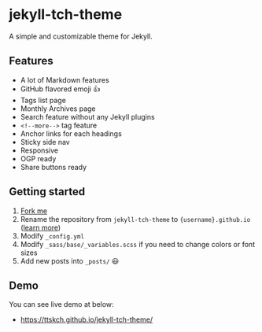 # jekyll-tch-theme

A simple and customizable theme for Jekyll.

## Features

* A lot of Markdown features
* GitHub flavored emoji :+1:
* Tags list page
* Monthly Archives page
* Search feature without any Jekyll plugins
* `<!--more-->` tag feature
* Anchor links for each headings
* Sticky side nav
* Responsive
* OGP ready
* Share buttons ready

## Getting started

1. [Fork me](https://github.com/ttskch/jekyll-tch-theme/fork)
2. Rename the repository from `jekyll-tch-theme` to `{username}.github.io` ([learn more](https://pages.github.com/))
3. Modify `_config.yml`
4. Modify `_sass/base/_variables.scss` if you need to change colors or font sizes
5. Add new posts into `_posts/` :smiley:

## Demo

You can see live demo at below:

* https://ttskch.github.io/jekyll-tch-theme/
